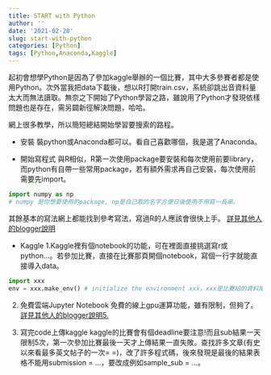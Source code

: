 ```yaml
---
title: START with Python
author: ''
date: '2021-02-20'
slug: start-with-python
categories: [Python]
tags: [Python,Anaconda,Kaggle]
---
```


起初會想學Python是因為了參加kaggle舉辦的一個比賽，其中大多參賽者都是使用Python。次外當我把data下載後，想以R打開train.csv，系統卻跳出音資料量太大而無法讀取。無奈之下開始了Python學習之路，雖說用了Python才發現依樣問題也是存在，需另闢新徑解決問題，哈哈。

網上很多教學，所以簡短總結開始學習要搜索的路程。

- 安裝
裝python或Anaconda都可以。看自己喜歡哪個，我是選了Anaconda。

- 開始寫程式
與R相似，R第一次使用package要安裝和每次使用前要library，而python有自帶一些常用package，若有額外需求再自己安裝，每次使用前需要先import。

```python
import numpy as np
# numpy 是你想要使用的package, np是自己取的名字方便日後使用不用寫一長串。
```
其餘基本的寫法網上都能找到參考寫法，寫過R的人應該會很快上手。
[詳見其他人的blogger說明](http://tw.gitbook.net/python/python_basic_operators.html)

- Kaggle
1.Kaggle裡有個notebook的功能，可在裡面直接挑選寫r或python...。若參加比賽，直接在比賽那頁開個notebook，寫個一行字就能直接導入data。

```python
import xxx
env = xxx.make_env() # initialize the environment xxx，xxx是比賽給的資料庫名稱。
```
2. 免費雲端Jupyter Notebook
免費的線上gpu運算功能，雖有限制，但夠了。
[詳見其他人的blogger說明5.](https://zhuanlan.zhihu.com/p/166151381)

3. 寫完code上傳kaggle
kaggle的比賽會有個deadline要注意!而且sub結果一天限制5次，第一次參加比賽最後一天才上傳結果一直失敗。查找許多文章(有史以來看最多英文帖子的一次= =)，改了許多程式碼，後來發現是最後的結果表格不能用submission = ...，要改成例如sample_sub = ...。